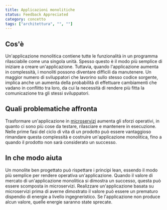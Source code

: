 ```yaml
---
title: Applicazioni monolitiche
status: Feedback Appreciated
category: concetto
tags: ["architettura", "", ""]
---
```


## Cos'è

Un'applicazione monolitica contiene tutte le funzionalità in un programma rilasciabile come una singola unità. Spesso questo è il modo più semplice di iniziare a creare un'applicazione. Tuttavia, quando l'applicazione aumenta in complessità, i monoliti possono diventare difficili da manutenere. Un maggior numero di sviluppatori che lavorino sullo stesso codice sorgente, implica  anche un aumenta della probabilità di effettuare cambiamenti che vadano in conflitto tra loro, da cui la necessità di rendere più fitta la comunicazione tra gli stessi sviluppatori.

## Quali problematiche affronta

Trasformare un'applicazione in [microservizi](/it/microservices/) aumenta gli sforzi operativi, in quanto ci sono più cose da testare, rilasciare e mantenere in esecuzione. Nelle prime fasi del ciclo di vita di un prodotto può essere vantaggioso rimandare questa complessità e costruire un'applicazione monolitica, fino a quando il prodotto non sarà considerato un successo.

## In che modo aiuta

Un monolite ben progettato può rispettare i principi lean, essendo il modo più semplice per rendere operativa un'applicazione. Quando il valore di mercato di un'applicazione monolitica si dimostra un successo, questa può essere scomposta in microservizi. Realizzare un'applicazione basata su microservizi prima di averne dimostrato il valore può essere un prematuro dispendio di energie a livello ingegneristico. Se l'applicazione non produce alcun valore, quelle energie saranno state sprecate.
